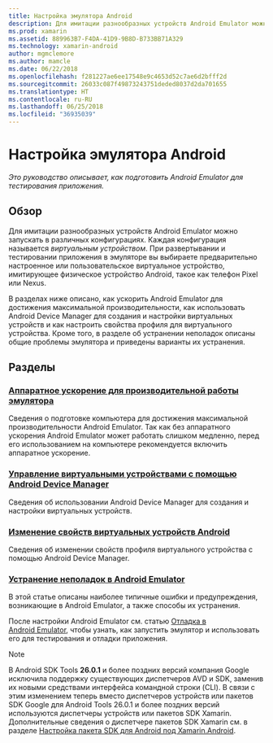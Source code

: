 ```yaml
---
title: Настройка эмулятора Android
description: Для имитации разнообразных устройств Android Emulator можно запускать в различных конфигурациях. Это руководство описывает, как подготовить Android Emulator для тестирования приложения.
ms.prod: xamarin
ms.assetid: 889963B7-F4DA-41D9-9B8D-B733BB71A329
ms.technology: xamarin-android
author: mgmclemore
ms.author: mamcle
ms.date: 06/22/2018
ms.openlocfilehash: f281227ae6ee17548e9c4653d52c7ae6d2bfff2d
ms.sourcegitcommit: 26033c087f49873243751deded8037d2da701655
ms.translationtype: HT
ms.contentlocale: ru-RU
ms.lasthandoff: 06/25/2018
ms.locfileid: "36935039"
---
```

# <a name="android-emulator-setup"></a>Настройка эмулятора Android

_Это руководство описывает, как подготовить Android Emulator для тестирования приложения._


## <a name="overview"></a>Обзор

Для имитации разнообразных устройств Android Emulator можно запускать в различных конфигурациях. Каждая конфигурация называется _виртуальным устройством_. При развертывании и тестировании приложения в эмуляторе вы выбираете предварительно настроенное или пользовательское виртуальное устройство, имитирующее физическое устройство Android, такое как телефон Pixel или Nexus.

В разделах ниже описано, как ускорить Android Emulator для достижения максимальной производительности, как использовать Android Device Manager для создания и настройки виртуальных устройств и как настроить свойства профиля для виртуального устройства. Кроме того, в разделе об устранении неполадок описаны общие проблемы эмулятора и приведены варианты их устранения.

## <a name="sections"></a>Разделы

### <a name="hardware-acceleration-for-emulator-performanceandroidget-startedinstallationandroid-emulatorhardware-accelerationmd"></a>[Аппаратное ускорение для производительной работы эмулятора](~/android/get-started/installation/android-emulator/hardware-acceleration.md)

Сведения о подготовке компьютера для достижения максимальной производительности Android Emulator.
Так как без аппаратного ускорения Android Emulator может работать слишком медленно, перед его использованием на компьютере рекомендуется включить аппаратное ускорение.

### <a name="managing-virtual-devices-with-the-android-device-managerandroidget-startedinstallationandroid-emulatordevice-managermd"></a>[Управление виртуальными устройствами с помощью Android Device Manager](~/android/get-started/installation/android-emulator/device-manager.md)

Сведения об использовании Android Device Manager для создания и настройки виртуальных устройств.

### <a name="editing-android-virtual-device-propertiesandroidget-startedinstallationandroid-emulatordevice-propertiesmd"></a>[Изменение свойств виртуальных устройств Android](~/android/get-started/installation/android-emulator/device-properties.md)

Сведения об изменении свойств профиля виртуального устройства с помощью Android Device Manager.

### <a name="android-emulator-troubleshootingandroidget-startedinstallationandroid-emulatortroubleshootingmd"></a>[Устранение неполадок в Android Emulator](~/android/get-started/installation/android-emulator/troubleshooting.md)

В этой статье описаны наиболее типичные ошибки и предупреждения, возникающие в Android Emulator, а также способы их устранения.

После настройки Android Emulator см. статью [Отладка в Android Emulator](~/android/deploy-test/debugging/debug-on-emulator.md), чтобы узнать, как запустить эмулятор и использовать его для тестирования и отладки приложения.


> [!NOTE]
> В Android SDK Tools **26.0.1** и более поздних версий компания Google исключила поддержку существующих диспетчеров AVD и SDK, заменив их новыми средствами интерфейса командной строки (CLI). В связи с этим изменением теперь вместо диспетчеров устройств или пакетов SDK Google для Android Tools 26.0.1 и более поздних версий используются диспетчеры устройств или пакетов SDK Xamarin. Дополнительные сведения о диспетчере пакетов SDK Xamarin см. в разделе [Настройка пакета SDK для Android под Xamarin.Android](~/android/get-started/installation/android-sdk.md).

